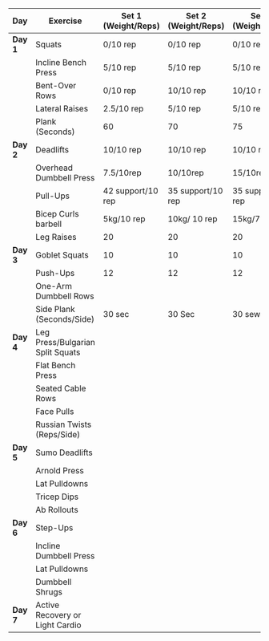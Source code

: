 
| **Day**   | **Exercise**                     | **Set 1 (Weight/Reps)** | **Set 2 (Weight/Reps)** | **Set 3 (Weight/Reps)** | **Cardio (Distance/Time)** |
| --------- | -------------------------------- | ----------------------- | ----------------------- | ----------------------- | -------------------------- |
| **Day 1** | Squats                           | 0/10 rep                | 0/10 rep                | 0/10 rep                | Jogging: 20-30 mins        |
|           | Incline Bench Press              | 5/10 rep                | 5/10 rep                | 5/10 rep                | 30 min/3.2 km              |
|           | Bent-Over Rows                   | 0/10 rep                | 10/10 rep               | 10/10 rep               |                            |
|           | Lateral Raises                   | 2.5/10 rep              | 5/10 rep                | 5/10 rep                |                            |
|           | Plank (Seconds)                  | 60                      | 70                      | 75                      |                            |
| **Day 2** | Deadlifts                        | 10/10 rep               | 10/10 rep               | 10/10 rep               | Jogging: 20 mins           |
|           | Overhead Dumbbell Press          | 7.5/10rep               | 10/10rep                | 15/10rep                | 30 min/3.70km              |
|           | Pull-Ups                         | 42 support/10 rep       | 35 support/10 rep       | 35 support/10 rep       |                            |
|           | Bicep Curls barbell              | 5kg/10 rep              | 10kg/ 10 rep            | 15kg/7 rep              |                            |
|           | Leg Raises                       | 20                      | 20                      | 20                      |                            |
| **Day 3** | Goblet Squats                    | 10                      | 10                      | 10                      | Jogging: 20-30 mins        |
|           | Push-Ups                         | 12                      | 12                      | 12                      | 30 min/3.7km               |
|           | One-Arm Dumbbell Rows            |                         |                         |                         |                            |
|           | Side Plank (Seconds/Side)        | 30 sec                  | 30 Sec                  | 30 sewc                 |                            |
| **Day 4** | Leg Press/Bulgarian Split Squats |                         |                         |                         | Jogging: 20-30 mins        |
|           | Flat Bench Press                 |                         |                         |                         |                            |
|           | Seated Cable Rows                |                         |                         |                         |                            |
|           | Face Pulls                       |                         |                         |                         |                            |
|           | Russian Twists (Reps/Side)       |                         |                         |                         |                            |
| **Day 5** | Sumo Deadlifts                   |                         |                         |                         | Jogging: 20 mins           |
|           | Arnold Press                     |                         |                         |                         |                            |
|           | Lat Pulldowns                    |                         |                         |                         |                            |
|           | Tricep Dips                      |                         |                         |                         |                            |
|           | Ab Rollouts                      |                         |                         |                         |                            |
| **Day 6** | Step-Ups                         |                         |                         |                         | Jogging: 25-30 mins        |
|           | Incline Dumbbell Press           |                         |                         |                         |                            |
|           | Lat Pulldowns                    |                         |                         |                         |                            |
|           | Dumbbell Shrugs                  |                         |                         |                         |                            |
| **Day 7** | Active Recovery or Light Cardio  |                         |                         |                         | Light Jogging: 20-30 mins  |
